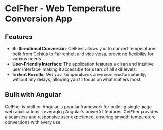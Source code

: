 # CelFher - Web Temperature Conversion App

## Features

- **Bi-Directional Conversion**: CelFher allows you to convert temperatures both from Celsius to Fahrenheit and vice versa, providing flexibility for various needs.
- **User-Friendly Interface**: The application features a clean and intuitive user interface, making it accessible for users of all skill levels.
- **Instant Results**: Get your temperature conversion results instantly, without any delays, allowing you to focus on what matters most.

## Built with Angular

CelFher is built on Angular, a popular framework for building single-page web applications. Leveraging Angular's powerful features, CelFher provides a seamless and responsive user experience, ensuring smooth temperature conversions with every use.
